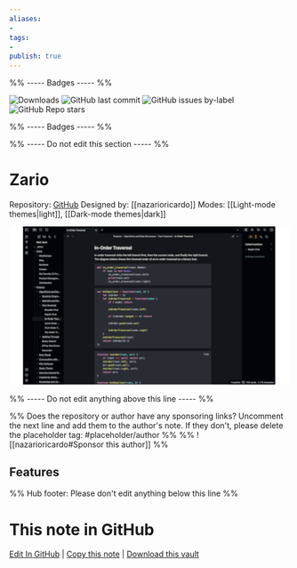 ```yaml
---
aliases:
- 
tags: 
- 
publish: true
---
```


%% ----- Badges ----- %%

![Downloads](https://img.shields.io/badge/downloads-2601-573E7A?style=for-the-badge&logo=)
![GitHub last commit](https://img.shields.io/github/last-commit/nazarioricardo/zario-obsidian?color=573E7A&label=last%20update&logo=github&style=for-the-badge)
![GitHub issues by-label](https://img.shields.io/github/issues/nazarioricardo/zario-obsidian/help%20wanted?color=573E7A&logo=github&style=for-the-badge) 
![GitHub Repo stars](https://img.shields.io/github/stars/nazarioricardo/zario-obsidian?color=573E7A&logo=github&style=for-the-badge)

%% ----- Badges ----- %%

%% ----- Do not edit this section ----- %%

# Zario

Repository: [GitHub](https://github.com/nazarioricardo/zario-obsidian)
Designed by: [[nazarioricardo]]
Modes: [[Light-mode themes|light]], [[Dark-mode themes|dark]]



![screenshot](https://github.com/nazarioricardo/zario-obsidian/raw/HEAD/screenshot.png)

%% ----- Do not edit anything above this line ----- %% 

%% Does the repository or author have any sponsoring links? Uncomment the next line and add them to the author's note. If they don't, please delete the placeholder tag: #placeholder/author %%
%% ![[nazarioricardo#Sponsor this author]] %%


## Features



%% Hub footer: Please don't edit anything below this line %%

# This note in GitHub

<span class="git-footer">[Edit In GitHub](https://github.dev/obsidian-community/obsidian-hub/blob/main/02%20-%20Community%20Expansions/02.05%20All%20Community%20Expansions/Themes/Zario.md "git-hub-edit-note") | [Copy this note](https://raw.githubusercontent.com/obsidian-community/obsidian-hub/main/02%20-%20Community%20Expansions/02.05%20All%20Community%20Expansions/Themes/Zario.md "git-hub-copy-note") | [Download this vault](https://github.com/obsidian-community/obsidian-hub/archive/refs/heads/main.zip "git-hub-download-vault") </span>
